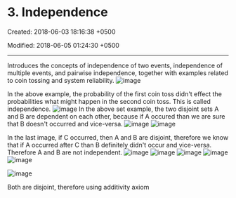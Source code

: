 # 3. Independence

Created: 2018-06-03 18:16:38 +0500

Modified: 2018-06-05 01:24:30 +0500

---

Introduces the concepts of independence of two events, independence of multiple events, and pairwise independence, together with examples related to coin tossing and system reliability.
![image](media/Intro---Syllabus_3.-Independence-image1.png)

In the above example, the probability of the first coin toss didn't effect the probabilities what might happen in the second coin toss. This is called independence.
![image](media/Intro---Syllabus_3.-Independence-image2.png)
In the above set example, the two disjoint sets A and B are dependent on each other, because if A occured than we are sure that B doesn't occurred and vice-versa.
![image](media/Intro---Syllabus_3.-Independence-image3.png)
![image](media/Intro---Syllabus_3.-Independence-image4.png)

In the last image, if C occurred, then A and B are disjoint, therefore we know that if A occurred after C than B definitely didn't occur and vice-versa. Therefore A and B are not independent.
![image](media/Intro---Syllabus_3.-Independence-image5.png)
![image](media/Intro---Syllabus_3.-Independence-image6.png)
![image](media/Intro---Syllabus_3.-Independence-image7.png)
![image](media/Intro---Syllabus_3.-Independence-image8.png)
![image](media/Intro---Syllabus_3.-Independence-image9.png)

![image](media/Intro---Syllabus_3.-Independence-image10.png)

Both are disjoint, therefore using additivity axiom
